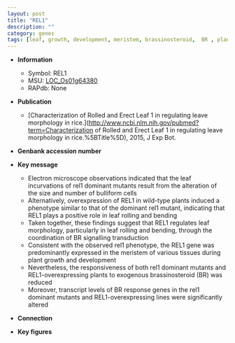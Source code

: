 ```yaml
---
layout: post
title: "REL1"
description: ""
category: genes
tags: [leaf, growth, development, meristem, brassinosteroid,  BR , plant growth, leaf rolling]
---
```


* **Information**  
    + Symbol: REL1  
    + MSU: [LOC_Os01g64380](http://rice.plantbiology.msu.edu/cgi-bin/ORF_infopage.cgi?orf=LOC_Os01g64380)  
    + RAPdb: None  

* **Publication**  
    + [Characterization of Rolled and Erect Leaf 1 in regulating leave morphology in rice.](http://www.ncbi.nlm.nih.gov/pubmed?term=Characterization of Rolled and Erect Leaf 1 in regulating leave morphology in rice.%5BTitle%5D), 2015, J Exp Bot.

* **Genbank accession number**  

* **Key message**  
    + Electron microscope observations indicated that the leaf incurvations of rel1 dominant mutants result from the alteration of the size and number of bulliform cells
    + Alternatively, overexpression of REL1 in wild-type plants induced a phenotype similar to that of the dominant rel1 mutant, indicating that REL1 plays a positive role in leaf rolling and bending
    + Taken together, these findings suggest that REL1 regulates leaf morphology, particularly in leaf rolling and bending, through the coordination of BR signalling transduction
    + Consistent with the observed rel1 phenotype, the REL1 gene was predominantly expressed in the meristem of various tissues during plant growth and development
    + Nevertheless, the responsiveness of both rel1 dominant mutants and REL1-overexpressing plants to exogenous brassinosteroid (BR) was reduced
    + Moreover, transcript levels of BR response genes in the rel1 dominant mutants and REL1-overexpressing lines were significantly altered

* **Connection**  

* **Key figures**  


